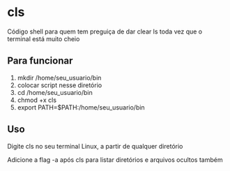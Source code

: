 # cls
Código shell para quem tem preguiça de dar clear ls toda vez que o terminal está muito cheio

## Para funcionar
1. mkdir /home/seu_usuario/bin
2. colocar script nesse diretório
3. cd /home/seu_usuario/bin
4. chmod +x cls
5. export PATH=$PATH:/home/seu_usuario/bin

## Uso

Digite cls no seu terminal Linux, a partir de qualquer diretório

Adicione a flag -a após cls para listar diretórios e arquivos ocultos também
